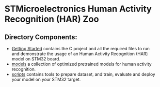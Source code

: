 # STMicroelectronics Human Activity Recognition (HAR) Zoo


## Directory Components:
* [Getting Started](./getting_started/README.md) contains the C project and all the required files to run and demonstrate the usage of an Human Activity Recognition (HAR) model on STM32 board.
* [models](./models/README.md) a collection of optimized pretrained models for human activity recognition.
* [scripts](./scripts/README.md) contains tools to prepare dataset, and train, evaluate and deploy your model on your STM32 target.